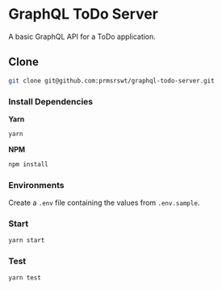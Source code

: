 # GraphQL ToDo Server

A basic GraphQL API for a ToDo application.

## Clone

```bash
git clone git@github.com:prmsrswt/graphql-todo-server.git
```

### Install Dependencies

**Yarn**

```bash
yarn
```

**NPM**

```bash
npm install
```

### Environments

Create a `.env` file containing the values from `.env.sample`.

### Start

```bash
yarn start
```

### Test

```bash
yarn test
```
